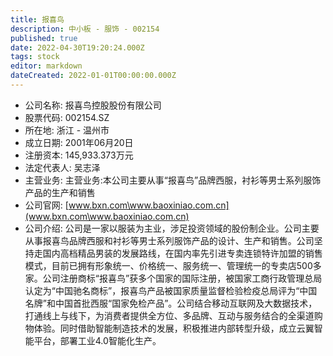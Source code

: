 ```yaml
---
title: 报喜鸟
description: 中小板 - 服饰 - 002154
published: true
date: 2022-04-30T19:20:24.000Z
tags: stock
editor: markdown
dateCreated: 2022-01-01T00:00:00.000Z
---
```


- 公司名称: 报喜鸟控股股份有限公司
- 股票代码: 002154.SZ
- 所在地: 浙江 - 温州市
- 成立日期: 2001年06月20日
- 注册资本: 145,933.373万元
- 法定代表人: 吴志泽
- 主营业务: 主营业务:本公司主要从事“报喜鸟”品牌西服，衬衫等男士系列服饰产品的生产和销售
- 公司官网: [www.bxn.com\www.baoxiniao.com.cn](www.bxn.com\www.baoxiniao.com.cn)
- 公司介绍: 公司是一家以服装为主业，涉足投资领域的股份制企业。公司主要从事报喜鸟品牌西服和衬衫等男士系列服饰产品的设计、生产和销售。公司坚持走国内高档精品男装的发展路线，在国内率先引进专卖连锁特许加盟的销售模式，目前已拥有形象统一、价格统一、服务统一、管理统一的专卖店500多家。公司注册商标“报喜鸟”获多个国家的国际注册，被国家工商行政管理总局认定为“中国驰名商标”，报喜鸟产品被国家质量监督检验检疫总局评为“中国名牌”和中国首批西服“国家免检产品”。公司结合移动互联网及大数据技术，打通线上与线下，为消费者提供全方位、多品牌、互动与服务结合的全渠道购物体验。同时借助智能制造技术的发展，积极推进内部转型升级，成立云翼智能平台，部署工业4.0智能化生产。


